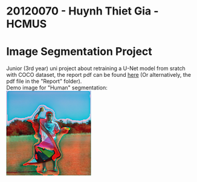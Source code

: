 # 20120070 - Huynh Thiet Gia - HCMUS
# Image Segmentation Project
Junior (3rd year) uni project about retraining a U-Net model from sratch with COCO dataset, the report pdf can be found [here](./Report/DoHoa_Baocao_Group3.pdf) (Or alternatively, the pdf file in the "Report" folder).  
Demo image for "Human" segmentation:  
![Human segmentation image](./Report/Images/HumanPredict.png)
